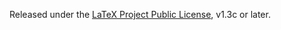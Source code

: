 Released under the [LaTeX Project Public
License](http://www.latex-project.org/lppl.txt), v1.3c or later.
